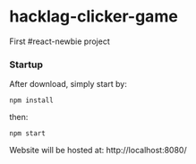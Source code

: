# hacklag-clicker-game
First #react-newbie project

### Startup
After download, simply start by:
~~~~
npm install
~~~~
then:
~~~~
npm start
~~~~

Website will be hosted at:
http://localhost:8080/
